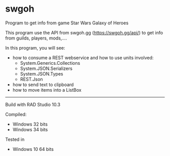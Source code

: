 # swgoh
Program to get info from game Star Wars Galaxy of Heroes

This program use the API from swgoh.gg (https://swgoh.gg/api/) to get info from guilds, players, mods,....

In this program, you will see:
  - how to consume a REST webservice and how to use units involved:
      - System.Generics.Collections 
      - System.JSON.Serializers 
      - System.JSON.Types
      - REST.Json
  - how to send text to clipboard
  - how to move items into a ListBox

---

Build with RAD Studio 10.3

Compiled:
- Windows 32 bits
- Windows 34 bits

Tested in 
- Windows 10 64 bits
